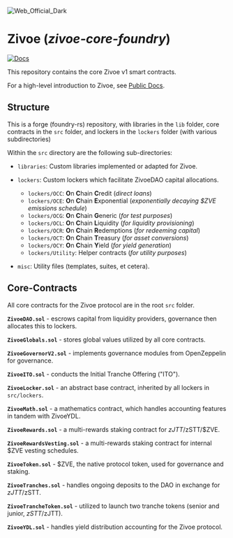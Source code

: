 ![Web_Official_Dark](https://user-images.githubusercontent.com/26582141/201743461-87df24c4-80fd-4abe-baf8-7cf6a85e0fba.png)

# Zivoe (_zivoe-core-foundry_)

[![Docs](https://img.shields.io/badge/docs-%F0%9F%93%84-blue)](https://docs.zivoe.finance)

This repository contains the core Zivoe v1 smart contracts.

For a high-level introduction to Zivoe, see [Public Docs](https://docs.zivoe.finance).

## Structure

This is a forge (foundry-rs) repository, with libraries in the `lib` folder, core contracts in the `src` folder, and lockers in the `lockers` folder (with various subdirectories)

Within the `src` directory are the following sub-directories:
- `libraries`: Custom libraries implemented or adapted for Zivoe.

- `lockers`: Custom lockers which facilitate ZivoeDAO capital allocations.
  - `lockers/OCC`: **O**n **C**hain **C**redit (_direct loans_)
  - `lockers/OCE`: **O**n **C**hain **E**xponential (_exponentially decaying $ZVE emissions schedule_)
  - `lockers/OCG`: **O**n **C**hain **G**eneric (_for test purposes_)
  - `lockers/OCL`: **O**n **C**hain **L**iquidity (_for liquidity provisioning_)
  - `lockers/OCR`: **O**n **C**hain **R**edemptions (_for redeeming capital_)
  - `lockers/OCT`: **O**n **C**hain **T**reasury (_for asset conversions_)
  - `lockers/OCY`: **O**n **C**hain **Y**ield (_for yield generation_)
  - `lockers/Utility`: Helper contracts (_for utility purposes_)
 
- `misc`: Utility files (templates, suites, et cetera).

## Core-Contracts

All core contracts for the Zivoe protocol are in the root `src` folder.

**`ZivoeDAO.sol`** - escrows capital from liquidity providers, governance then allocates this to lockers.

**`ZivoeGlobals.sol`** - stores global values utilized by all core contracts.

**`ZivoeGovernorV2.sol`** - implements governance modules from OpenZeppelin for governance.

**`ZivoeITO.sol`** - conducts the Initial Tranche Offering ("ITO").

**`ZivoeLocker.sol`** - an abstract base contract, inherited by all lockers in `src/lockers`.

**`ZivoeMath.sol`** - a mathematics contract, which handles accounting features in tandem with ZivoeYDL.

**`ZivoeRewards.sol`** - a multi-rewards staking contract for $zJTT/$zSTT/$ZVE.

**`ZivoeRewardsVesting.sol`** - a multi-rewards staking contract for internal $ZVE vesting schedules.

**`ZivoeToken.sol`** - $ZVE, the native protocol token, used for governance and staking.

**`ZivoeTranches.sol`** - handles ongoing deposits to the DAO in exchange for $zJTT/$zSTT.

**`ZivoeTrancheToken.sol`** - utilized to launch two tranche tokens (senior and junior, $zSTT/$zJTT).

**`ZivoeYDL.sol`** -  handles yield distribution accounting for the Zivoe protocol.
